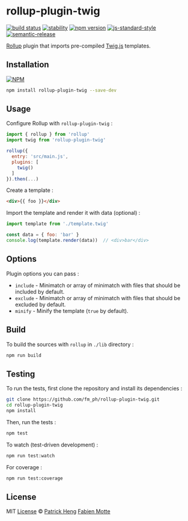 # rollup-plugin-twig

[![build status][travis-image]][travis-url]
[![stability][stability-image]][stability-url]
[![npm version][npm-image]][npm-url]
[![js-standard-style][standard-image]][standard-url]
[![semantic-release][semantic-release-image]][semantic-release-url]

[Rollup](https://github.com/rollup/rollup) plugin that imports pre-compiled [Twig.js](https://github.com/twigjs/twig.js) templates.

## Installation

[![NPM](https://nodei.co/npm/rollup-plugin-twig.png)](https://www.npmjs.com/package/rollup-plugin-twig)

```sh
npm install rollup-plugin-twig --save-dev
```

## Usage

Configure Rollup with `rollup-plugin-twig` :

```js
import { rollup } from 'rollup'
import twig from 'rollup-plugin-twig'

rollup({
  entry: 'src/main.js',
  plugins: [
    twig()
  ]
}).then(...)
```

Create a template :

```html
<div>{{ foo }}</div>
```

Import the template and render it with data (optional) :

```js
import template from './template.twig'

const data = { foo: 'bar' }
console.log(template.render(data))  // <div>bar</div>
```

## Options

Plugin options you can pass :

* `include` - Minimatch or array of minimatch with files that should be included by default.
* `exclude` - Minimatch or array of minimatch with files that should be excluded by default.
* `minify` - Minify the template (`true` by default).

## Build

To build the sources with `rollup` in `./lib` directory :

```sh
npm run build
```

## Testing

To run the tests, first clone the repository and install its dependencies :

```sh
git clone https://github.com/fm_ph/rollup-plugin-twig.git
cd rollup-plugin-twig
npm install
```

Then, run the tests :

```sh
npm test
```

To watch (test-driven development) :

```sh
npm run test:watch
```

For coverage :

```sh
npm run test:coverage
```

## License

MIT [License](LICENSE.md) © [Patrick Heng](http://hengpatrick.fr/) [Fabien Motte](http://fabienmotte.com/) 

[travis-image]: https://img.shields.io/travis/fm-ph/rollup-plugin-twig/master.svg?style=flat-square
[travis-url]: http://travis-ci.org/fm-ph/rollup-plugin-twig
[stability-image]: https://img.shields.io/badge/stability-stable-brightgreen.svg?style=flat-square
[stability-url]: https://nodejs.org/api/documentation.html#documentation_stability_index
[npm-image]: https://img.shields.io/npm/v/rollup-plugin-twig.svg?style=flat-square
[npm-url]: https://npmjs.org/package/rollup-plugin-twig
[standard-image]: https://img.shields.io/badge/code%20style-standard-brightgreen.svg?style=flat-square
[standard-url]: https://github.com/feross/standard
[semantic-release-image]: https://img.shields.io/badge/%20%20%F0%9F%93%A6%F0%9F%9A%80-semantic--release-e10079.svg?style=flat-square
[semantic-release-url]: https://github.com/semantic-release/semantic-release
